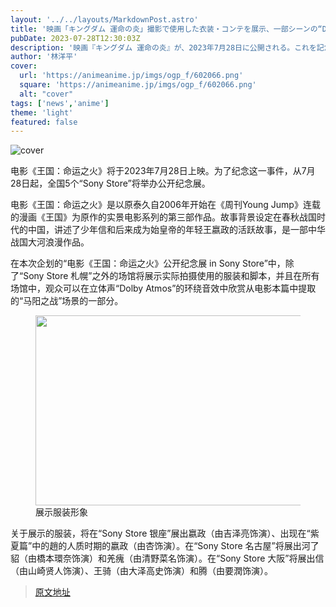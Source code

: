 ```yaml
---
layout: '../../layouts/MarkdownPost.astro'
title: '映画「キングダム 運命の炎」撮影で使用した衣装・コンテを展示、一部シーンの“Dolby Atmos”体験も！ 全国ソニーストアで展示企画'
pubDate: 2023-07-28T12:30:03Z
description: '映画『キングダム 運命の炎』が、2023年7月28日に公開される。これを記念し、公開初日である7月28日より全国5か所の「ソニーストア」にて公開記念展を開催する。'
author: '林洋平'
cover:
  url: 'https://animeanime.jp/imgs/ogp_f/602066.png'
  square: 'https://animeanime.jp/imgs/ogp_f/602066.png'
  alt: "cover"
tags: ['news','anime']
theme: 'light'
featured: false
---
```


![cover](https://animeanime.jp/imgs/ogp_f/602066.png)

<p>电影《王国：命运之火》将于2023年7月28日上映。为了纪念这一事件，从7月28日起，全国5个“Sony Store”将举办公开纪念展。</p><p>电影《王国：命运之火》是以原泰久自2006年开始在《周刊Young Jump》连载的漫画《王国》为原作的实景电影系列的第三部作品。故事背景设定在春秋战国时代的中国，讲述了少年信和后来成为始皇帝的年轻王嬴政的活跃故事，是一部中华战国大河浪漫作品。</p><p>在本次企划的“电影《王国：命运之火》公开纪念展 in Sony Store”中，除了“Sony Store 札幌”之外的场馆将展示实际拍摄使用的服装和脚本，并且在所有场馆中，观众可以在立体声“Dolby Atmos”的环绕音效中欣赏从电影本篇中提取的“马阳之战”场景的一部分。</p><figure class="ctms-editor-image"><img src="https://animeanime.jp/imgs/zoom/602068.jpg" class="inline-article-image" width="429" height="304"><figcaption>展示服装形象</figcaption></figure><p>关于展示的服装，将在“Sony Store 银座”展出嬴政（由吉泽亮饰演）、出现在“紫夏篇”中的趙的人质时期的嬴政（由杏饰演）。在“Sony Store 名古屋”将展出河了貂（由橋本環奈饰演）和羌瘣（由清野菜名饰演）。在“Sony Store 大阪”将展出信（由山崎贤人饰演）、王骑（由大泽高史饰演）和腾（由要潤饰演）。</p>

>[原文地址](https://animeanime.jp/article/2023/07/28/78886.html)  